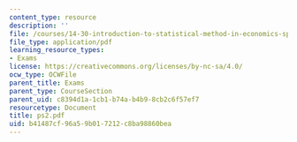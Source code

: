 ```yaml
---
content_type: resource
description: ''
file: /courses/14-30-introduction-to-statistical-method-in-economics-spring-2006/b41487cf96a59b017212c8ba98860bea_ps2.pdf
file_type: application/pdf
learning_resource_types:
- Exams
license: https://creativecommons.org/licenses/by-nc-sa/4.0/
ocw_type: OCWFile
parent_title: Exams
parent_type: CourseSection
parent_uid: c8394d1a-1cb1-b74a-b4b9-8cb2c6f57ef7
resourcetype: Document
title: ps2.pdf
uid: b41487cf-96a5-9b01-7212-c8ba98860bea
---
```

